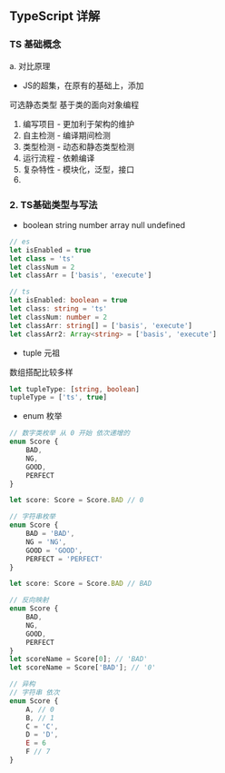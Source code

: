 ## TypeScript 详解

### TS 基础概念

a. 对比原理
* JS的超集，在原有的基础上，添加

可选静态类型
基于类的面向对象编程

1. 编写项目 - 更加利于架构的维护
2. 自主检测 - 编译期间检测
3. 类型检测 - 动态和静态类型检测
4. 运行流程 - 依赖编译
5. 复杂特性 - 模块化，泛型，接口
6. 

### 2. TS基础类型与写法

* boolean string number array null undefined

```ts
// es
let isEnabled = true
let class = 'ts'
let classNum = 2
let classArr = ['basis', 'execute']

// ts
let isEnabled: boolean = true
let class: string = 'ts'
let classNum: number = 2
let classArr: string[] = ['basis', 'execute']
let classArr2: Array<string> = ['basis', 'execute']
```

* tuple 元祖

数组搭配比较多样

```ts
let tupleType: [string, boolean]
tupleType = ['ts', true]
```

* enum 枚举

```ts
// 数字类枚举 从 0 开始 依次递增的
enum Score {
    BAD,
    NG,
    GOOD,
    PERFECT
}

let score: Score = Score.BAD // 0

// 字符串枚举
enum Score {
    BAD = 'BAD',
    NG = 'NG',
    GOOD = 'GOOD',
    PERFECT = 'PERFECT'
}

let score: Score = Score.BAD // BAD

// 反向映射
enum Score {
    BAD,
    NG,
    GOOD,
    PERFECT
}
let scoreName = Score[0]; // 'BAD'
let scoreName = Score['BAD']; // '0'

// 异构
// 字符串 依次 
enum Score {
    A, // 0
    B, // 1
    C = 'C',
    D = 'D',
    E = 6
    F // 7
}


```



